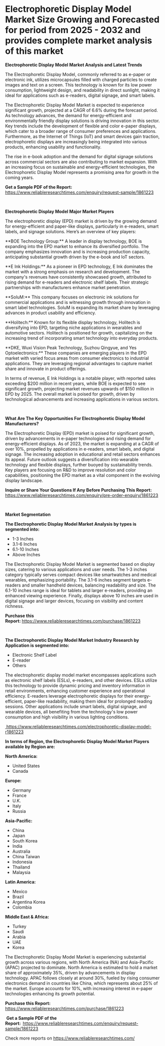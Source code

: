<p><h1>Electrophoretic Display Model Market Size Growing and Forecasted for period from 2025 - 2032 and provides complete market analysis of this market</h1></p><p><strong>Electrophoretic Display Model Market Analysis and Latest Trends</strong></p>
<p><p>The Electrophoretic Display Model, commonly referred to as e-paper or electronic ink, utilizes microcapsules filled with charged particles to create images and text on a screen. This technology is known for its low power consumption, lightweight design, and readability in direct sunlight, making it ideal for applications such as e-readers, digital signage, and smart labels.</p><p>The Electrophoretic Display Model Market is expected to experience significant growth, projected at a CAGR of 6.6% during the forecast period. As technology advances, the demand for energy-efficient and environmentally friendly display solutions is driving innovation in this sector. Key trends include the development of flexible and color e-paper displays, which cater to a broader range of consumer preferences and applications. Furthermore, as the Internet of Things (IoT) and smart devices gain traction, electrophoretic displays are increasingly being integrated into various products, enhancing usability and functionality.</p><p>The rise in e-book adoption and the demand for digital signage solutions across commercial sectors are also contributing to market expansion. With an increasing focus on sustainable and energy-efficient technologies, the Electrophoretic Display Model represents a promising area for growth in the coming years.</p></p>
<p><strong>Get a Sample PDF of the Report:&nbsp;</strong> <a href="https://www.reliableresearchtimes.com/enquiry/request-sample/1861223?utm_campaign=3316&utm_medium=2&utm_source=Github&utm_content=ia&utm_term=07042025&utm_id=electrophoretic-display-model">https://www.reliableresearchtimes.com/enquiry/request-sample/1861223</a></p>
<p>&nbsp;</p>
<p><strong>Electrophoretic Display Model Major Market Players</strong></p>
<p><p>The electrophoretic display (EPD) market is driven by the growing demand for energy-efficient and paper-like displays, particularly in e-readers, smart labels, and signage solutions. Here’s an overview of key players:</p><p>**BOE Technology Group:** A leader in display technology, BOE is expanding into the EPD market to enhance its diversified portfolio. The company emphasizes innovation and is increasing production capacity, anticipating substantial growth driven by the e-book and IoT sectors.</p><p>**E Ink Holdings:** As a pioneer in EPD technology, E Ink dominates the market with a strong emphasis on research and development. The company's revenues have consistently showcased growth, attributed to rising demand for e-readers and electronic shelf labels. Their strategic partnerships with manufacturers enhance market penetration.</p><p>**SoluM:** This company focuses on electronic ink solutions for commercial applications and is witnessing growth through innovation in smart label technologies. SoluM is expanding its market share by leveraging advances in product usability and efficiency.</p><p>**Holitech:** Known for its flexible display technology, Holitech is diversifying into EPD, targeting niche applications in wearables and automotive sectors. Holitech is positioned for growth, capitalizing on the increasing trend of incorporating smart technology into everyday products.</p><p>**DKE, Wuxi Vision Peak Technology, Suzhou Qingyue, and Yes Optoelectronics:** These companies are emerging players in the EPD market with varied focus areas from consumer electronics to industrial applications. They are leveraging regional advantages to capture market share and innovate in product offerings.</p><p>In terms of revenue, E Ink Holdings is a notable player, with reported sales exceeding $200 million in recent years, while BOE is expected to see significant growth, projecting market revenues upwards of $150 million in EPD by 2025. The overall market is poised for growth, driven by technological advancements and increasing applications in various sectors.</p></p>
<p>&nbsp;</p>
<p><strong>What Are The Key Opportunities For Electrophoretic Display Model Manufacturers?</strong></p>
<p><p>The Electrophoretic Display (EPD) market is poised for significant growth, driven by advancements in e-paper technologies and rising demand for energy-efficient displays. As of 2023, the market is expanding at a CAGR of over 10%, propelled by applications in e-readers, smart labels, and digital signage. The increasing adoption in educational and retail sectors enhances its appeal. Future outlook suggests a diversification into wearable technology and flexible displays, further buoyed by sustainability trends. Key players are focusing on R&D to improve resolution and color capabilities, positioning the EPD market as a vital component in the evolving display landscape.</p></p>
<p><strong>Inquire or Share Your Questions If Any Before Purchasing This Report:</strong> <a href="https://www.reliableresearchtimes.com/enquiry/pre-order-enquiry/1861223?utm_campaign=3316&utm_medium=2&utm_source=Github&utm_content=ia&utm_term=07042025&utm_id=electrophoretic-display-model">https://www.reliableresearchtimes.com/enquiry/pre-order-enquiry/1861223</a></p>
<p>&nbsp;</p>
<p><strong>Market Segmentation</strong></p>
<p><strong>The Electrophoretic Display Model Market Analysis by types is segmented into:</strong></p>
<p><ul><li>1-3 Inches</li><li>3.1-6 Inches</li><li>6.1-10 Inches</li><li>Above Inches</li></ul></p>
<p><p>The Electrophoretic Display Model Market is segmented based on display sizes, catering to various applications and user needs. The 1-3 inches category typically serves compact devices like smartwatches and medical wearables, emphasizing portability. The 3.1-6 inches segment targets e-readers and smaller handheld devices, balancing readability and size. The 6.1-10 inches range is ideal for tablets and larger e-readers, providing an enhanced viewing experience. Finally, displays above 10 inches are used in digital signage and larger devices, focusing on visibility and content richness.</p></p>
<p><strong>Purchase this Report:&nbsp;</strong><a href="https://www.reliableresearchtimes.com/purchase/1861223?utm_campaign=3316&utm_medium=2&utm_source=Github&utm_content=ia&utm_term=07042025&utm_id=electrophoretic-display-model">https://www.reliableresearchtimes.com/purchase/1861223</a></p>
<p>&nbsp;</p>
<p><strong>The Electrophoretic Display Model Market Industry Research by Application is segmented into:</strong></p>
<p><ul><li>Electronic Shelf Label</li><li>E-reader</li><li>Others</li></ul></p>
<p><p>The electrophoretic display model market encompasses applications such as electronic shelf labels (ESLs), e-readers, and other devices. ESLs utilize this technology to provide dynamic pricing and inventory information in retail environments, enhancing customer experience and operational efficiency. E-readers leverage electrophoretic displays for their energy-efficient, paper-like readability, making them ideal for prolonged reading sessions. Other applications include smart labels, digital signage, and wearable devices, all benefiting from the technology's low power consumption and high visibility in various lighting conditions.</p></p>
<p><a href="https://www.reliableresearchtimes.com/electrophoretic-display-model-r1861223?utm_campaign=3316&utm_medium=2&utm_source=Github&utm_content=ia&utm_term=07042025&utm_id=electrophoretic-display-model">&nbsp;https://www.reliableresearchtimes.com/electrophoretic-display-model-r1861223</a></p>
<p><strong>In terms of Region, the Electrophoretic Display Model Market Players available by Region are:</strong></p>
<p>
    <p> <strong> North America: </strong>
        <ul>
            <li>United States</li>
            <li>Canada</li>
        </ul>
        </p> 
    <p> <strong> Europe: </strong>
        <ul>
            <li>Germany</li>
            <li>France</li>
            <li>U.K.</li>
            <li>Italy</li>
            <li>Russia</li>
        </ul>
        </p> 
    <p> <strong> Asia-Pacific: </strong>
        <ul>
            <li>China</li>
            <li>Japan</li>
            <li>South Korea</li>
            <li>India</li>
            <li>Australia</li>
            <li>China Taiwan</li>
            <li>Indonesia</li>
            <li>Thailand</li>
            <li>Malaysia</li>
        </ul>
        </p> 
    <p> <strong> Latin America: </strong>
        <ul>
            <li>Mexico</li>
            <li>Brazil</li>
            <li>Argentina Korea</li>
            <li>Colombia</li>
        </ul>
        </p> 
    <p> <strong> Middle East & Africa: </strong>
        <ul>
            <li>Turkey</li>
            <li>Saudi</li>
            <li>Arabia</li>
            <li>UAE</li>
            <li>Korea</li>
        </ul>
    </p>
    </p>
<p><p>The Electrophoretic Display Model Market is experiencing substantial growth across various regions, with North America (NA) and Asia-Pacific (APAC) projected to dominate. North America is estimated to hold a market share of approximately 35%, driven by advancements in display technology. APAC follows closely at around 30%, fueled by rising consumer electronics demand in countries like China, which represents about 25% of the market. Europe accounts for 10%, with increasing interest in e-paper technologies enhancing its growth potential.</p></p>
<p><strong>Purchase this Report: </strong><a href="https://www.reliableresearchtimes.com/purchase/1861223?utm_campaign=3316&utm_medium=2&utm_source=Github&utm_content=ia&utm_term=07042025&utm_id=electrophoretic-display-model">https://www.reliableresearchtimes.com/purchase/1861223</a></p>
<p>&nbsp;<strong>Get a Sample PDF of the Report:&nbsp;&nbsp;</strong><a href="https://www.reliableresearchtimes.com/enquiry/request-sample/1861223?utm_campaign=3316&utm_medium=2&utm_source=Github&utm_content=ia&utm_term=07042025&utm_id=electrophoretic-display-model">https://www.reliableresearchtimes.com/enquiry/request-sample/1861223</a></p>
<p><strong></strong></p>
<p>Check more reports on <a href="https://www.reliableresearchtimes.com/?utm_campaign=3316&utm_medium=2&utm_source=Github&utm_content=ia&utm_term=07042025&utm_id=electrophoretic-display-model">https://www.reliableresearchtimes.com/</a></p>